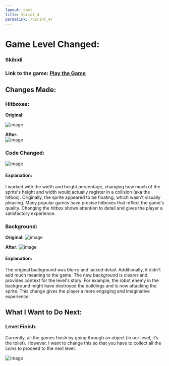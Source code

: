 ```yaml
---
layout: post 
title: Sprint_4
permalink: /Sprint_4/
---
```


# Game Level Changed:



### Skibidi

### Link to the game: [Play the Game](https://nighthawkcoders.github.io/platformer4x/)



## Changes Made:   

### Hitboxes:

**Original:**

![image](https://github.com/user-attachments/assets/f0b671f4-0d8b-438d-a569-ad495565c209)

**After:**  
![image](https://github.com/user-attachments/assets/6253d1a7-db31-4fba-8a07-187531b41067)

### Code Changed: 
![image](https://github.com/user-attachments/assets/e0a3b4e5-a0f9-4fa5-afa4-3b43baa0dbbb)


#### Explanation: 
I worked with the width and height percentage, changing how much of the sprite's height and width would actually register in a collision (aka the hitbox). Originally, the sprite appeared to be floating, which wasn't visually pleasing. Many popular games have precise hitboxes that reflect the game's quality. Changing the hitbox shows attention to detail and gives the player a satisfactory experience.

### Background:
**Original:** 
![image](https://github.com/user-attachments/assets/8c94808d-7d4e-42de-929d-a4ee219ef6a7)

**After:** 
![image](https://github.com/user-attachments/assets/702b849e-d0e1-4126-839c-75b7bf4b08bd)

#### Explanation: 
The original background was blurry and lacked detail. Additionally, it didn't add much meaning to the game. The new background is clearer and provides context for the level's story. For example, the robot enemy in the background might have destroyed the buildings and is now attacking the sprite. This change gives the player a more engaging and imaginative experience.

## What I Want to Do Next:

### Level Finish:
Currently, all the games finish by going through an object (in our level, it’s the toilet). However, I want to change this so that you have to collect all the coins to proceed to the next level.  

![image](https://github.com/user-attachments/assets/689f719f-fdcc-48a4-ad0e-8e5eb924b533)
